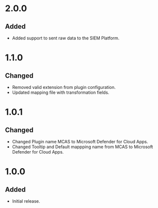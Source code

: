 # 2.0.0
## Added
- Added support to sent raw data to the SIEM Platform.

# 1.1.0
## Changed
- Removed valid extension from plugin configuration.
- Updated mapping file with transformation fields.

# 1.0.1
## Changed
- Changed Plugin name MCAS to Microsoft Defender for Cloud Apps.
- Changed Tooltip and Default mappping name from MCAS to Microsoft Defender for Cloud Apps.

# 1.0.0
## Added
- Initial release.